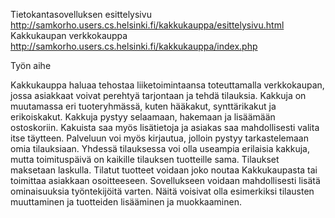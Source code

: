 Tietokantasovelluksen esittelysivu
http://samkorho.users.cs.helsinki.fi/kakkukauppa/esittelysivu.html
Kakkukaupan verkkokauppa
http://samkorho.users.cs.helsinki.fi/kakkukauppa/index.php

Työn aihe

Kakkukauppa haluaa tehostaa liiketoimintaansa toteuttamalla verkkokaupan, jossa asiakkaat voivat perehtyä tarjontaan ja tehdä tilauksia. Kakkuja on muutamassa eri tuoteryhmässä, kuten hääkakut, synttärikakut ja erikoiskakut. Kakkuja pystyy selaamaan, hakemaan ja lisäämään ostoskoriin. Kakuista saa myös lisätietoja ja asiakas saa mahdollisesti valita itse täytteen. Palveluun voi myös kirjautua, jolloin pystyy tarkastelemaan omia tilauksiaan. Yhdessä tilauksessa voi olla useampia erilaisia kakkuja, mutta toimituspäivä on kaikille tilauksen tuotteille sama. Tilaukset maksetaan laskulla. Tilatut tuotteet voidaan joko noutaa Kakkukaupasta tai toimittaa asiakkaan osoitteeseen. Sovellukseen voidaan mahdollisesti lisätä ominaisuuksia työntekijöitä varten. Näitä voisivat olla esimerkiksi tilausten muuttaminen ja tuotteiden lisääminen ja muokkaaminen.
